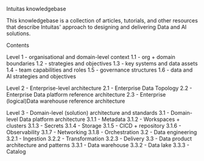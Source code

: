 Intuitas knowledgebase

This knowledgebase is a collection of articles, tutorials, and other resources that describe Intuitas' approach to designing and delivering Data and AI solutions.

Contents

Level 1 - organisational and domain-level context
1.1 - org + domain boundaries 
1.2 - strategies and objectives
1.3 - key systems and data assets
1.4 - team capabilities and roles
1.5 - governance structures
1.6 - data and AI strategies and objectives

Level 2 - Enterprise-level architecture
2.1 - Enterprise Data Topology
2.2 - Enterprise Data platform reference architecture
2.3 - Enterprise (logical)Data warehouse reference architecture


Level 3 - Domain-level (solution) architecture and standards
3.1 - Domain-level Data platform architecture
3.1.1 - Metadata
3.1.2 - Workspaces + clusters
3.1.3 - Secrets
3.1.4 - Storage
3.1.5 - CICD + repository
3.1.6 - Observability
3.1.7 - Networking
3.1.8 - Orchestration
3.2 - Data engineering
3.2.1 - Ingestion
3.2.2 - Transformation
3.2.3 - Delivery
3.3 - Data product architecture and patterns
3.3.1 - Data warehouse
3.3.2 - Data lake
3.3.3 - Catalog 




